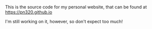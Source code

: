 This is the source code for my personal website, that can be found at
https://pn320.github.io
 
I'm still working on it, however, so don't expect too much!
